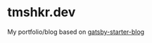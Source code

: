 # tmshkr.dev

My portfolio/blog based on [gatsby-starter-blog](https://github.com/gatsbyjs/gatsby-starter-blog)
